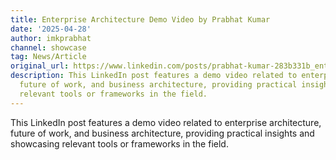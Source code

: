 ```yaml
---
title: Enterprise Architecture Demo Video by Prabhat Kumar
date: '2025-04-28'
author: imkprabhat
channel: showcase
tag: News/Article
original_url: https://www.linkedin.com/posts/prabhat-kumar-283b331b_enterprisearchitecture-futureofwork-businessarchitecture-activity-7322575362666749954-SoS6?utm_medium=ios_app&rcm=ACoAAARCvMMBi1W4H5DZSQvTq4Qug_fPX_hk-rc&utm_source=social_share_send&utm_campaign=share_via
description: This LinkedIn post features a demo video related to enterprise architecture,
  future of work, and business architecture, providing practical insights and showcasing
  relevant tools or frameworks in the field.
---
```


This LinkedIn post features a demo video related to enterprise architecture, future of work, and business architecture, providing practical insights and showcasing relevant tools or frameworks in the field.